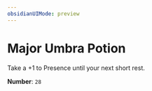 ```yaml
---
obsidianUIMode: preview
---
```

# Major Umbra Potion

Take a +1 to Presence until your next short rest.

**Number**: `28`

